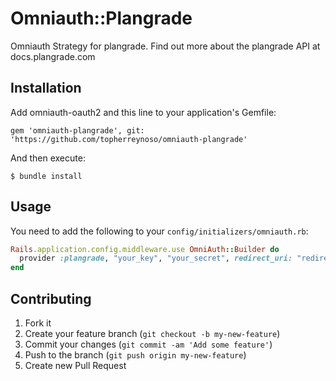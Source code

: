 # Omniauth::Plangrade

Omniauth Strategy for plangrade. Find out more about the plangrade API at docs.plangrade.com

## Installation

Add omniauth-oauth2 and this line to your application's Gemfile:

    gem 'omniauth-plangrade', git: 'https://github.com/topherreynoso/omniauth-plangrade'

And then execute:

    $ bundle install

## Usage

You need to add the following to your `config/initializers/omniauth.rb`:

```ruby
Rails.application.config.middleware.use OmniAuth::Builder do
  provider :plangrade, "your_key", "your_secret", redirect_uri: "redirect_uri"
end
```

## Contributing

1. Fork it
2. Create your feature branch (`git checkout -b my-new-feature`)
3. Commit your changes (`git commit -am 'Add some feature'`)
4. Push to the branch (`git push origin my-new-feature`)
5. Create new Pull Request